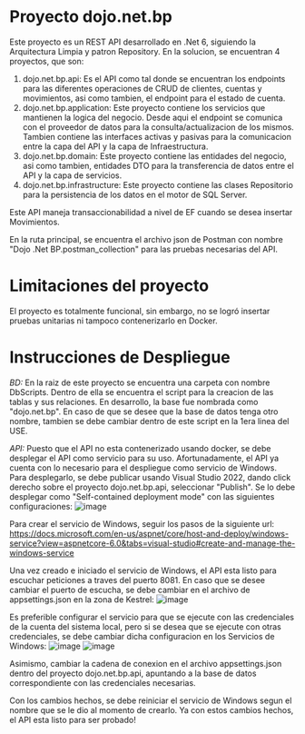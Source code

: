 # Proyecto dojo.net.bp
Este proyecto es un REST API desarrollado en .Net 6, siguiendo la Arquitectura Limpia y patron Repository. En la solucion, se encuentran 4 proyectos, que son:
  1. dojo.net.bp.api: Es el API como tal donde se encuentran los endpoints para las diferentes operaciones de CRUD de clientes, cuentas y movimientos, 
                      asi como tambien, el endpoint para el estado de cuenta.
  2. dojo.net.bp.application: Este proyecto contiene los servicios que mantienen la logica del negocio. Desde aqui el endpoint se comunica con el proveedor
                              de datos para la consulta/actualizacion de los mismos. Tambien contiene las interfaces activas y pasivas para la comunicacion
                              entre la capa del API y la capa de Infraestructura.
  3. dojo.net.bp.domain: Este proyecto contiene las entidades del negocio, asi como tambien, entidades DTO para la transferencia de datos entre el API y la
                          capa de servicios.
  4. dojo.net.bp.infrastructure: Este proyecto contiene las clases Repositorio para la persistencia de los datos en el motor de SQL Server.

Este API maneja transaccionabilidad a nivel de EF cuando se desea insertar Movimientos.
  
En la ruta principal, se encuentra el archivo json de Postman con nombre "Dojo .Net BP.postman_collection" para las pruebas necesarias del API.



# Limitaciones del proyecto
El proyecto es totalmente funcional, sin embargo, no se logró insertar pruebas unitarias ni tampoco contenerizarlo en Docker.



# Instrucciones de Despliegue
*BD:*
En la raiz de este proyecto se encuentra una carpeta con nombre DbScripts. Dentro de ella se encuentra el script para la creacion de las tablas y sus relaciones. 
En desarrollo, la base fue nombrada como "dojo.net.bp". En caso de que se desee que la base de datos tenga otro nombre, tambien se debe cambiar dentro de este script en la 1era linea del USE. 

*API:*
Puesto que el API no esta contenerizado usando docker, se debe desplegar el API como servicio para su uso. Afortunadamente, el API ya cuenta con lo necesario
para el despliegue como servicio de Windows. Para desplegarlo, se debe publicar usando Visual Studio 2022, dando click derecho sobre el proyecto dojo.net.bp.api, seleccionar "Publish". Se lo debe desplegar como "Self-contained deployment mode" con las siguientes configuraciones: 
![image](https://user-images.githubusercontent.com/28907922/179029614-700c19c1-635a-45f8-9f8c-82255494954b.png)

Para crear el servicio de Windows, seguir los pasos de la siguiente url: https://docs.microsoft.com/en-us/aspnet/core/host-and-deploy/windows-service?view=aspnetcore-6.0&tabs=visual-studio#create-and-manage-the-windows-service

Una vez creado e iniciado el servicio de Windows, el API esta listo para escuchar peticiones a traves del puerto 8081. En caso que se desee cambiar el puerto de escucha, se debe cambiar en el archivo de appsettings.json en la zona de Kestrel:
![image](https://user-images.githubusercontent.com/28907922/179031154-26d6e137-4879-4a54-a1b8-9ac2a6149a31.png)

Es preferible configurar el servicio para que se ejecute con las credenciales de la cuenta del sistema local, pero si se desea que se ejecute con otras credenciales, se debe cambiar dicha configuracion en los Servicios de Windows:
![image](https://user-images.githubusercontent.com/28907922/179032711-5fe2f209-d80a-423a-8025-bfbf17854668.png)
![image](https://user-images.githubusercontent.com/28907922/179032847-5a5b5fa0-99f9-42fe-81f2-d1d11a8f9752.png)


Asimismo, cambiar la cadena de conexion en el archivo appsettings.json dentro del proyecto dojo.net.bp.api, apuntando a la base de datos 
correspondiente con las credenciales necesarias.

Con los cambios hechos, se debe reiniciar el servicio de Windows segun el nombre que se le dio al momento de crearlo. Ya con estos cambios hechos, el API esta listo para ser probado!
